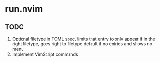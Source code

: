 # run.nvim

## TODO

1. Optional filetype in TOML spec, limits that entry to only appear if in the right filetype, goes right to filetype default if no entries and shows no menu
2. Implement VimScript commands
